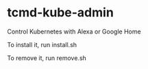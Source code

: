 # tcmd-kube-admin
Control Kubernetes with Alexa or Google Home

To install it, run install.sh

To remove it, run remove.sh
